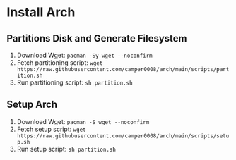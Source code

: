 
# Install Arch

## Partitions Disk and Generate Filesystem

1. Download Wget: `pacman -Sy wget --noconfirm`
2. Fetch partitioning script: `wget https://raw.githubusercontent.com/camper0008/arch/main/scripts/partition.sh`
3. Run partitioning script: `sh partition.sh`

## Setup Arch

1. Download Wget: `pacman -S wget --noconfirm`
2. Fetch setup script: `wget https://raw.githubusercontent.com/camper0008/arch/main/scripts/setup.sh`
3. Run setup script: `sh partition.sh`

